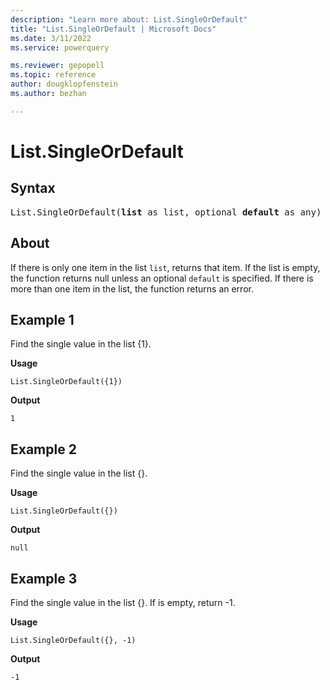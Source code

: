 ```yaml
---
description: "Learn more about: List.SingleOrDefault"
title: "List.SingleOrDefault | Microsoft Docs"
ms.date: 3/11/2022
ms.service: powerquery

ms.reviewer: gepopell
ms.topic: reference
author: dougklopfenstein
ms.author: bezhan

---
```

# List.SingleOrDefault

## Syntax

<pre>
List.SingleOrDefault(<b>list</b> as list, optional <b>default</b> as any) as any 
</pre>
  
## About

If there is only one item in the list `list`, returns that item. If the list is empty, the function returns null unless an optional `default` is specified. If there is more than one item in the list, the function returns an error.

## Example 1

Find the single value in the list {1}.

**Usage**

```powerquery-m
List.SingleOrDefault({1})
```

**Output**

`1`

## Example 2

Find the single value in the list {}.

**Usage**

```powerquery-m
List.SingleOrDefault({})
```

**Output**

`null`

## Example 3

Find the single value in the list {}. If is empty, return -1.

**Usage**

```powerquery-m
List.SingleOrDefault({}, -1)
```

**Output**

`-1`
